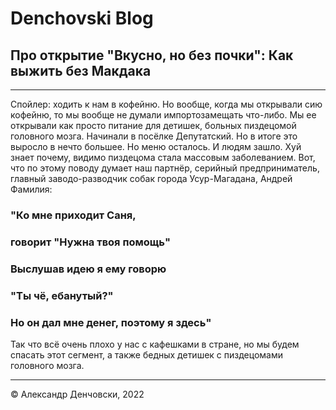 # Denchovski Blog

## Про открытие "Вкусно, но без почки": Как выжить без Макдака

*******************

Спойлер: ходить к нам в кофейню. Но вообще, когда мы открывали сию 
кофейню, то мы вообще не думали импортозамещать что-либо. Мы ее открывали 
как просто питание для детишек, больных пиздецомой головного мозга. Начинали
в посёлке Депутатский. Но в итоге это выросло в нечто большее. Но меню осталось.
И людям зашло. Хуй знает почему, видимо пиздецома стала массовым заболеванием.
Вот, что по этому поводу думает наш партнёр, серийный предприниматель, главный заводо-разводчик 
собак города Усур-Магадана, Андрей Фамилия:
### "Ко мне приходит Саня, 
### говорит "Нужна твоя помощь"
### Выслушав идею я ему говорю 
### "Ты чё, ебанутый?" 
### Но он дал мне денег, поэтому я здесь"

Так что всё очень плохо у нас с кафешками в стране, но мы будем спасать этот сегмент, а также 
бедных детишек с пиздецомами головного мозга. 

*******************
© Александр Денчовски, 2022
